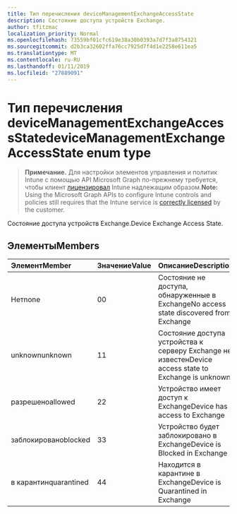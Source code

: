 ```yaml
---
title: Тип перечисления deviceManagementExchangeAccessState
description: Состояние доступа устройств Exchange.
author: tfitzmac
localization_priority: Normal
ms.openlocfilehash: 73559bf01cfc619e38a30b0393a7d7f3a8754321
ms.sourcegitcommit: d2b3ca32602ffa76cc7925d7f4d1e2258e611ea5
ms.translationtype: MT
ms.contentlocale: ru-RU
ms.lasthandoff: 01/11/2019
ms.locfileid: "27889091"
---
```

# <a name="devicemanagementexchangeaccessstate-enum-type"></a><span data-ttu-id="d7283-103">Тип перечисления deviceManagementExchangeAccessState</span><span class="sxs-lookup"><span data-stu-id="d7283-103">deviceManagementExchangeAccessState enum type</span></span>

> <span data-ttu-id="d7283-104">**Примечание.** Для настройки элементов управления и политик Intune с помощью API Microsoft Graph по-прежнему требуется, чтобы клиент [лицензировал](https://go.microsoft.com/fwlink/?linkid=839381) Intune надлежащим образом.</span><span class="sxs-lookup"><span data-stu-id="d7283-104">**Note:** Using the Microsoft Graph APIs to configure Intune controls and policies still requires that the Intune service is [correctly licensed](https://go.microsoft.com/fwlink/?linkid=839381) by the customer.</span></span>

<span data-ttu-id="d7283-105">Состояние доступа устройств Exchange.</span><span class="sxs-lookup"><span data-stu-id="d7283-105">Device Exchange Access State.</span></span>
## <a name="members"></a><span data-ttu-id="d7283-106">Элементы</span><span class="sxs-lookup"><span data-stu-id="d7283-106">Members</span></span>
|<span data-ttu-id="d7283-107">Элемент</span><span class="sxs-lookup"><span data-stu-id="d7283-107">Member</span></span>|<span data-ttu-id="d7283-108">Значение</span><span class="sxs-lookup"><span data-stu-id="d7283-108">Value</span></span>|<span data-ttu-id="d7283-109">Описание</span><span class="sxs-lookup"><span data-stu-id="d7283-109">Description</span></span>|
|:---|:---|:---|
|<span data-ttu-id="d7283-110">Нет</span><span class="sxs-lookup"><span data-stu-id="d7283-110">none</span></span>|<span data-ttu-id="d7283-111">0</span><span class="sxs-lookup"><span data-stu-id="d7283-111">0</span></span>|<span data-ttu-id="d7283-112">Состояние не доступа, обнаруженные в Exchange</span><span class="sxs-lookup"><span data-stu-id="d7283-112">No access state discovered from Exchange</span></span>|
|<span data-ttu-id="d7283-113">unknown</span><span class="sxs-lookup"><span data-stu-id="d7283-113">unknown</span></span>|<span data-ttu-id="d7283-114">1</span><span class="sxs-lookup"><span data-stu-id="d7283-114">1</span></span>|<span data-ttu-id="d7283-115">Состояние доступа устройства к серверу Exchange не известен</span><span class="sxs-lookup"><span data-stu-id="d7283-115">Device access state to Exchange is unknown</span></span>|
|<span data-ttu-id="d7283-116">разрешено</span><span class="sxs-lookup"><span data-stu-id="d7283-116">allowed</span></span>|<span data-ttu-id="d7283-117">2</span><span class="sxs-lookup"><span data-stu-id="d7283-117">2</span></span>|<span data-ttu-id="d7283-118">Устройство имеет доступ к Exchange</span><span class="sxs-lookup"><span data-stu-id="d7283-118">Device has access to Exchange</span></span>|
|<span data-ttu-id="d7283-119">заблокировано</span><span class="sxs-lookup"><span data-stu-id="d7283-119">blocked</span></span>|<span data-ttu-id="d7283-120">3</span><span class="sxs-lookup"><span data-stu-id="d7283-120">3</span></span>|<span data-ttu-id="d7283-121">Устройство будет заблокировано в Exchange</span><span class="sxs-lookup"><span data-stu-id="d7283-121">Device is Blocked in Exchange</span></span>|
|<span data-ttu-id="d7283-122">в карантин</span><span class="sxs-lookup"><span data-stu-id="d7283-122">quarantined</span></span>|<span data-ttu-id="d7283-123">4</span><span class="sxs-lookup"><span data-stu-id="d7283-123">4</span></span>|<span data-ttu-id="d7283-124">Находится в карантине в Exchange</span><span class="sxs-lookup"><span data-stu-id="d7283-124">Device is Quarantined in Exchange</span></span>|




